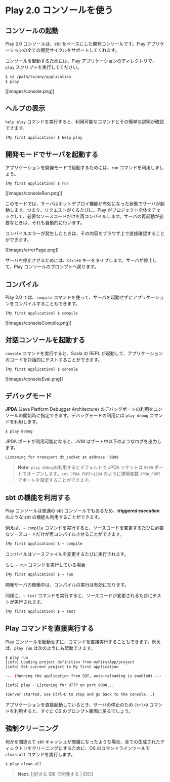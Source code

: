 <!-- translated -->
<!--
# Using the Play 2.0 console
-->
# Play 2.0 コンソールを使う

<!--
## Launching the console
-->
## コンソールの起動

<!--
The Play 2.0 console is a development console based on sbt that allows you to manage a Play application’s complete development cycle.
-->
Play 2.0 コンソールは、sbt をベースにした開発コンソールです。Play アプリケーションの全ての開発サイクルをサポートしてくれます。

<!--
To launch the console, enter any existing Play application directory and run the `play` script:
-->
コンソールを起動するためには、Play アプリケーションのディレクトリで、`play` スクリプトを実行してください。

```bash
$ cd /path/to/any/application
$ play 
```

[[images/console.png]]

<!--
## Getting help
-->
## ヘルプの表示

<!--
Use the `help play` command to get basic help about the available commands:
-->
`help play` コマンドを実行すると、利用可能なコマンドとその簡単な説明が確認できます。

```bash
[My first application] $ help play
```

<!--
## Running the server in development mode
-->
## 開発モードでサーバを起動する

<!--
To run the current application in development mode, use the `run` command:
-->
アプリケーションを開発モードで起動するためには、`run` コマンドを利用しましょう。

```bash
[My first application] $ run
```

[[images/consoleRun.png]]

<!--
In this mode, the server will be launched with the auto-reload feature enabled, meaning that for each request Play will check your project and recompile required sources. If needed the application will restart automatically.
-->
このモードでは、サーバはホットデプロイ機能が有効になった状態でサーバが起動します。つまり、リクエストがくるたびに、Play がプロジェクト全体をチェックして、必要なソースコードだけを再コンパイルします。サーバの再起動が必要なときは、それも自動的に行います。

<!--
If there are any compilation errors you will see the result of the compilation directly in your browser:
-->
コンパイルエラーが発生したときは、その内容をブラウザ上で直接確認することができます。

[[images/errorPage.png]]

<!--
To stop the server, type `Crtl+D` key, and you will be returned to the Play console prompt.
-->
サーバを停止させるためには、`Ctrl+D` キーをタイプします。サーバが停止して、Play コンソールのプロンプトへ戻ります。

<!--
## Compiling
-->
## コンパイル

<!--
In Play 2.0 you can also compile your application without running the server. Just use the `compile` command:
-->
Play 2.0 では、`compile` コマンドを使って、サーバを起動せずにアプリケーションをコンパイルすることもできます。

```bash
[My first application] $ compile
```

[[images/consoleCompile.png]]

<!--
## Launch the interactive console
-->
## 対話コンソールを起動する

<!--
Type `console` to enter the interactive Scala console, which allows you to test your code interactively:
-->
`console` コマンドを実行すると、Scala の REPL が起動して、アプリケーションのコードを対話的にテストすることができます。

```bash
[My first application] $ console
```

[[images/consoleEval.png]] 

<!--
## Debugging
-->
## デバッグモード

<!--
You can ask Play to start a **JPDA** debug port when starting the console. You can then connect using Java debugger. Use the `play debug` command to do that:
-->
**JPDA** (Java Platform Debugger Architecture) のデバッグポートの利用をコンソールの開始時に指定できます。デバッグモードの利用には `play debug` コマンドを利用します。

```
$ play debug
```

<!--
When a JPDA port is available, the JVM will log this line during boot:
-->
JPDA ポートが利用可能になると、JVM はブート中以下のようなログを出力します。

```
Listening for transport dt_socket at address: 9999
```

<!--
> **Note:** Using `play debug` the JPDA socket will be opened on port `9999`. You can also set the `JPDA_PORT` environment variable yourself using `set JPDA_PORT=1234`.
-->
> **Note:** `play debug`の利用するとデフォルトで JPDA ソケットは `9999` ポートでオープンします。`set JPDA_PORT=1234` のように環境変数 `JPDA_PORT` でポートを設定することができます。

<!--
## Using sbt features
-->
## sbt の機能を利用する

<!--
The Play console is just a normal sbt console, so you can use sbt features such as **triggered execution**. 
-->
Play コンソールは普通の sbt コンソールでもあるため、***triggered execution*** のような sbt の機能も利用することができます。

<!--
For example, using `~ compile`
-->
例えば、`~ compile` コマンドを実行すると、ソースコードを変更するたびに必要なソースコードだけが再コンパイルさせることができます。

```bash
[My first application] $ ~ compile
```

<!--
The compilation will be triggered each time you change a source file.
-->
コンパイルはソースファイルを変更するたびに実行されます。

<!--
If you are using `~ run`
-->
もし `~ run` コマンドを実行している場合

```bash
[My first application] $ ~ run
```

<!--
The triggered compilation will be enabled while a development server is running.
-->
開発サーバの稼働中は、コンパイルの実行は有効になります。

<!--
You can also do the same for `~ test`, to continuously test your project each time you modify a source file:
-->
同様に、`~ test` コマンドを実行すると、ソースコードが変更されるたびにテストが実行されます。

```bash
[My first application] $ ~ test
```

<!--
## Using the play commands directly
-->
## Play コマンドを直接実行する

<!--
You can also run commands directly without entering the Play console. For example, enter `play run`:
-->
Play コンソールを起動せずに、コマンドを直接実行することもできます。例えば、`play run` は次のようにも起動できます。

```bash
$ play run
[info] Loading project definition from myFirstApp/project
[info] Set current project to My first application

--- (Running the application from SBT, auto-reloading is enabled) ---

[info] play - Listening for HTTP on port 9000...

(Server started, use Ctrl+D to stop and go back to the console...)
```

<!--
The application starts directly. When you quit the server using `Ctrl+D`, you will come back to your OS prompt.
-->
アプリケーションを直接起動しているとき、サーバの停止のため `Ctrl+D` コマンドを利用すると、すぐに OS のプロンプト画面に戻るでしょう。

<!--
## Force clean
-->
## 強制クリーニング

<!--
If something goes wrong and you think that the sbt cache is corrupted, use the `clean-all` command for your OS command line to clean all generated directories.
-->
何かを間違えて sbt キャッシュが邪魔になったような場合、全ての生成されたディレクトリをクリーニングにするために、OS のコマンドラインツールで `clean-all` コマンドを実行します。

```
$ play clean-all
```

<!--
> **Next:** [[Setting-up your preferred IDE | IDE]]
-->
> **Next:** [[好きな IDE で開発する | IDE]]